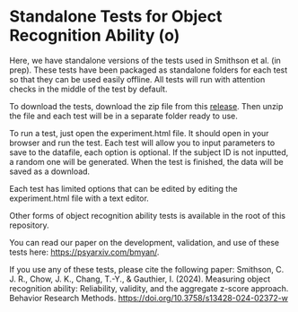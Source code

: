 # Standalone Tests for Object Recognition Ability (o)
Here, we have standalone versions of the tests used in Smithson et al. (in prep). These tests
have been packaged as standalone folders for each test so that they can be used
easily offline. All tests will run with attention checks in the middle of the
test by default.

To download the tests, download the zip file from this [release](https://github.com/OPLabVanderbilt/Ojs/releases/download/v2.2/oJS-standalone-v2.2.zip). 
Then unzip the file and each test will be in a separate folder ready to use. 

To run a test, just open the experiment.html file. It should open in your 
browser and run the test. Each test will allow you to input parameters to save
to the datafile, each option is optional. If the subject ID is not inputted, a
random one will be generated. When the test is finished, the data will be saved 
as a download.

Each test has limited options that can be edited by editing the experiment.html
file with a text editor.

Other forms of object recognition ability tests is available in the root of 
this repository.

You can read our paper on the development, validation, and use of these tests here: https://psyarxiv.com/bmyan/.

If you use any of these tests, please cite the following paper:
Smithson, C. J. R., Chow, J. K., Chang, T.-Y., & Gauthier, I. (2024). Measuring object recognition ability: Reliability, validity, and the aggregate z-score approach. Behavior Research Methods. https://doi.org/10.3758/s13428-024-02372-w
